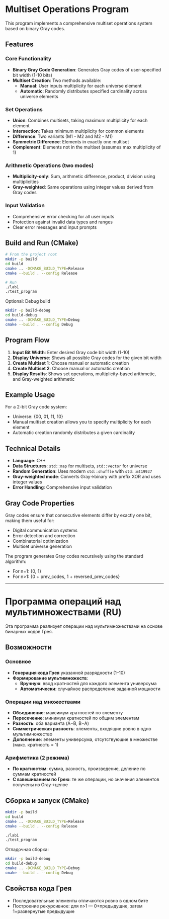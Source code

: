 # Multiset Operations Program

This program implements a comprehensive multiset operations system based on binary Gray codes.

## Features

### Core Functionality
- **Binary Gray Code Generation**: Generates Gray codes of user-specified bit width (1-10 bits)
- **Multiset Creation**: Two methods available:
  - **Manual**: User inputs multiplicity for each universe element
  - **Automatic**: Randomly distributes specified cardinality across universe elements

### Set Operations
- **Union**: Combines multisets, taking maximum multiplicity for each element
- **Intersection**: Takes minimum multiplicity for common elements
- **Difference**: Two variants (M1 - M2 and M2 - M1)
- **Symmetric Difference**: Elements in exactly one multiset
- **Complement**: Elements not in the multiset (assumes max multiplicity of 1)

### Arithmetic Operations (two modes)
- **Multiplicity-only**: Sum, arithmetic difference, product, division using multiplicities
- **Gray-weighted**: Same operations using integer values derived from Gray codes

### Input Validation
- Comprehensive error checking for all user inputs
- Protection against invalid data types and ranges
- Clear error messages and input prompts

## Build and Run (CMake)

```bash
# From the project root
mkdir -p build
cd build
cmake .. -DCMAKE_BUILD_TYPE=Release
cmake --build . --config Release

# Run
./lab1
./test_program
```

Optional: Debug build
```bash
mkdir -p build-debug
cd build-debug
cmake .. -DCMAKE_BUILD_TYPE=Debug
cmake --build . --config Debug
```

## Program Flow

1. **Input Bit Width**: Enter desired Gray code bit width (1-10)
2. **Display Universe**: Shows all possible Gray codes for the given bit width
3. **Create Multiset 1**: Choose manual or automatic creation
4. **Create Multiset 2**: Choose manual or automatic creation
5. **Display Results**: Shows set operations, multiplicity-based arithmetic, and Gray-weighted arithmetic

## Example Usage

For a 2-bit Gray code system:
- Universe: {00, 01, 11, 10}
- Manual multiset creation allows you to specify multiplicity for each element
- Automatic creation randomly distributes a given cardinality

## Technical Details

- **Language**: C++
- **Data Structures**: `std::map` for multisets, `std::vector` for universe
- **Random Generation**: Uses modern `std::shuffle` with `std::mt19937`
- **Gray-weighted mode**: Converts Gray→binary with prefix XOR and uses integer values
- **Error Handling**: Comprehensive input validation

## Gray Code Properties

Gray codes ensure that consecutive elements differ by exactly one bit, making them useful for:
- Digital communication systems
- Error detection and correction
- Combinatorial optimization
- Multiset universe generation

The program generates Gray codes recursively using the standard algorithm:
- For n=1: {0, 1}
- For n>1: {0 + prev_codes, 1 + reversed_prev_codes}

---

# Программа операций над мультимножествами (RU)

Эта программа реализует операции над мультимножествами на основе бинарных кодов Грея.

## Возможности

### Основное
- **Генерация кода Грея** указанной разрядности (1–10)
- **Формирование мультимножеств**:
  - **Вручную**: ввод кратностей для каждого элемента универсума
  - **Автоматически**: случайное распределение заданной мощности

### Операции над множествами
- **Объединение**: максимум кратностей по элементу
- **Пересечение**: минимум кратностей по общим элементам
- **Разность**: оба варианта (A−B, B−A)
- **Симметрическая разность**: элементы, входящие ровно в одно мультимножество
- **Дополнение**: элементы универсума, отсутствующие в множестве (макс. кратность = 1)

### Арифметика (2 режима)
- **По кратностям**: сумма, разность, произведение, деление по суммам кратностей
- **С взвешиванием по Грею**: те же операции, но значения элементов получены из Gray→целое

## Сборка и запуск (CMake)

```bash
mkdir -p build
cd build
cmake .. -DCMAKE_BUILD_TYPE=Release
cmake --build . --config Release

./lab1
./test_program
```

Отладочная сборка:
```bash
mkdir -p build-debug
cd build-debug
cmake .. -DCMAKE_BUILD_TYPE=Debug
cmake --build . --config Debug
```

## Свойства кода Грея
- Последовательные элементы отличаются ровно в одном бите
- Построение рекурсивное: для n>1 — 0+предыдущие, затем 1+развернутые предыдущие
